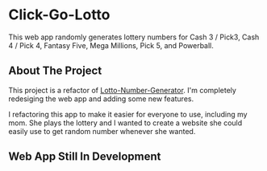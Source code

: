 # Click-Go-Lotto
This web app randomly generates lottery numbers for Cash 3 / Pick3, Cash 4 / Pick 4, Fantasy Five, Mega Millions, Pick 5, and Powerball.
## About The Project
This project is a refactor of [Lotto-Number-Generator](https://github.com/brittbot-bgates/lotto-number-generator). I'm completely redesiging the web app and adding some new features.

I refactoring this app to make it easier for everyone to use, including my mom. She plays the lottery and I wanted to create a website she could easily use to get random number whenever she wanted.
## Web App Still In Development
